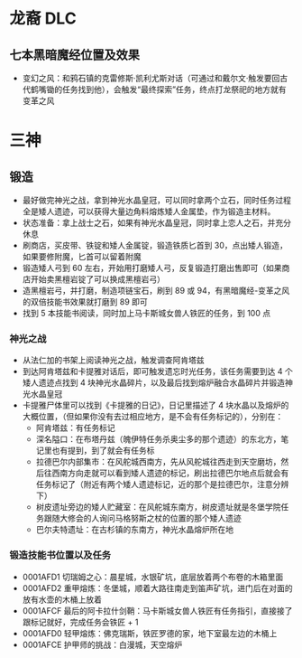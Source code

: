 

# 龙裔 DLC

## 七本黑暗魔经位置及效果

- 变幻之风：和鸦石镇的克雷修斯·凯利尤斯对话（可通过和戴尔文·触发要回古代鹤嘴锄的任务找到他），会触发“最终探索”任务，终点打龙祭祀的地方就有变革之风

# 三神

## 锻造

- 最好做完神光之战，拿到神光水晶皇冠，可以同时拿两个立石，同时任务过程全是矮人遗迹，可以获得大量边角料熔炼矮人金属垫，作为锻造主材料。
- 状态准备：拿上战士之石，如果有神光水晶皇冠，同时拿上恋人之石，并充分休息
- 刷商店，买皮带、铁锭和矮人金属锭，锻造铁质匕首到 30，点出矮人锻造，如果要修附魔，匕首可以留着附魔
- 锻造矮人弓到 60 左右，开始用打磨矮人弓，反复锻造打磨出售即可（如果商店开始卖黑檀岩锭了可以换成黑檀岩弓）
- 造黑檀岩弓，并打磨，制造项链宝石，刷到 89 或 94，有黑暗魔经-变革之风的双倍技能书效果就打磨到 89 即可
- 找到 5 本技能书阅读，同时加上马卡斯城女兽人铁匠的任务，到 100 点

### 神光之战

- 从法仁加的书架上阅读神光之战，触发调查阿肯塔兹
- 到达阿肯塔兹和卡提雅对话后，即可触发遗忘时光任务，该任务需要到达 4 个矮人遗迹点找到 4 块神光水晶碎片，以及最后找到熔炉融合水晶碎片并锻造神光水晶皇冠
- 卡提雅尸体里可以找到《卡提雅的日记》，日记里描述了 4 块水晶以及熔炉的大概位置，（但如果你没有去过相应地方，是不会有任务标记的），分别在：
    - 阿肯塔兹：有任务标记
    - 深名隘口：在布塔丹兹（魄伊特任务杀奥尘多的那个遗迹）的东北方，笔记里也有提到，到了就会有任务标
    - 拉德巴尔内部集市：在风舵城西南方，先从风舵城往西走到天空磨坊，然后往西南方向走就可以看到矮人遗迹的标记，刷出拉德巴尔地点后就会有任务标记了（附近有两个矮人遗迹标记，近的那个是拉德巴尔，注意分辨下）
    - 树皮遗址旁边的矮人贮藏室：在风舵城东南方，树皮遗址就是冬堡学院任务跟随大修会的人询问马格努斯之杖的位置的那个矮人遗迹
    - 巴尔夫特遗址：在古杉镇的东南方，神光水晶熔炉所在地


### 锻造技能书位置以及任务

- 0001AFD1 切瑞姆之心：晨星城，水银矿坑，底层放着两个布卷的木箱里面
- 0001AFD2 重甲熔炼：冬堡城，顺着大路往南走到笛声矿坑，进门后在对面的放有水壶的木桶上放着
- 0001AFCF 最后的阿卡拉什剑鞘：马卡斯城女兽人铁匠有任务指引，直接接了跟标记就好，完成任务会铁匠 + 1
- 0001AFD0 轻甲熔炼：佛克瑞斯，铁匠罗德的家，地下室最左边的木桶上
- 0001AFCE 护甲师的挑战：白漫城，天空熔炉